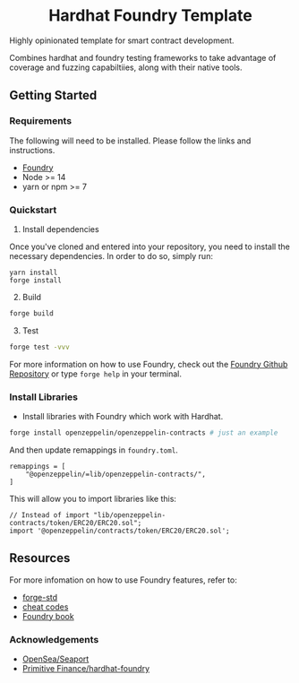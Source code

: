 # <h1 align="center"> Hardhat Foundry Template </h1>

Highly opinionated template for smart contract development.

Combines hardhat and foundry testing frameworks to take advantage of coverage and fuzzing capabiltiies, along with their native tools.

## Getting Started

### Requirements

The following will need to be installed. Please follow the links and instructions.

- [Foundry](https://github.com/foundry-rs/foundry)
- Node >= 14
- yarn or npm >= 7

### Quickstart

1. Install dependencies

Once you've cloned and entered into your repository, you need to install the necessary dependencies. In order to do so, simply run:

```shell
yarn install
forge install
```

2. Build

```bash
forge build
```

3. Test

```bash
forge test -vvv
```

For more information on how to use Foundry, check out the [Foundry Github Repository](https://github.com/foundry-rs/foundry/tree/master/forge) or type `forge help` in your terminal.

### Install Libraries

- Install libraries with Foundry which work with Hardhat.

```bash
forge install openzeppelin/openzeppelin-contracts # just an example
```

And then update remappings in `foundry.toml`.

```
remappings = [
    "@openzeppelin/=lib/openzeppelin-contracts/",
]
```

This will allow you to import libraries like this:

```solidity
// Instead of import "lib/openzeppelin-contracts/token/ERC20/ERC20.sol";
import '@openzeppelin/contracts/token/ERC20/ERC20.sol';
```

## Resources

For more infomation on how to use Foundry features, refer to:

- [forge-std](https://github.com/foundry-rs/forge-std/)
- [cheat codes](https://github.com/foundry-rs/foundry/blob/master/forge/README.md#cheat-codes)
- [Foundry book](https://book.getfoundry.sh/)

### Acknowledgements

- [OpenSea/Seaport](https://github.com/ProjectOpenSea/seaport)
- [Primitive Finance/hardhat-foundry](https://github.com/primitivefinance/hardhat-foundry)
